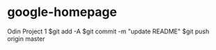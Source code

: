 # google-homepage
Odin Project 1
$git add -A
$git commit -m "update README"
$git push origin master
